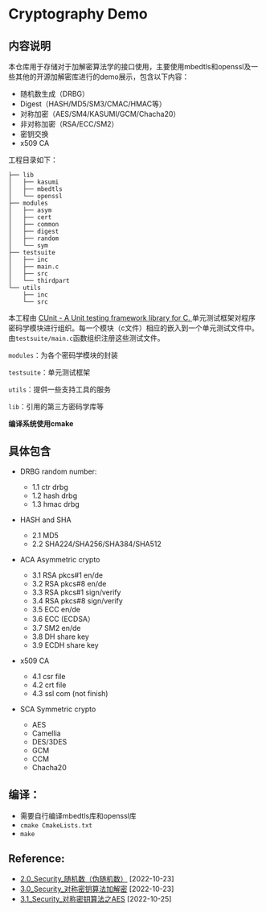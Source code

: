 # Cryptography Demo

## 内容说明

本仓库用于存储对于加解密算法学的接口使用，主要使用mbedtls和openssl及一些其他的开源加解密库进行的demo展示，包含以下内容：

* 随机数生成（DRBG）
* Digest（HASH/MD5/SM3/CMAC/HMAC等）
* 对称加密（AES/SM4/KASUMI/GCM/Chacha20）
* 非对称加密（RSA/ECC/SM2）
* 密钥交换
* x509 CA

工程目录如下：

```
├── lib
│   ├── kasumi
│   ├── mbedtls
│   └── openssl
├── modules
│   ├── asym
│   ├── cert
│   ├── common
│   ├── digest
│   ├── random
│   └── sym
├── testsuite
│   ├── inc
│   ├── main.c
│   ├── src
│   └── thirdpart
└── utils
    ├── inc
    └── src
```

本工程由 [CUnit - A Unit testing framework library for C. ](https://cunit.sourceforge.net/)单元测试框架对程序密码学模块进行组织。每一个模块（c文件）相应的嵌入到一个单元测试文件中。由`testsuite/main.c`函数组织注册这些测试文件。

`modules`：为各个密码学模块的封装

`testsuite`：单元测试框架

`utils`：提供一些支持工具的服务

`lib`：引用的第三方密码学库等

**编译系统使用cmake**

## 具体包含

* DRBG random number:
  * 1.1 ctr drbg
  * 1.2 hash drbg
  * 1.3 hmac drbg

* HASH and SHA
  * 2.1 MD5
  * 2.2 SHA224/SHA256/SHA384/SHA512
* ACA Asymmetric crypto
  * 3.1 RSA pkcs#1 en/de
  * 3.2 RSA pkcs#8 en/de
  * 3.3 RSA pkcs#1 sign/verify
  * 3.4 RSA pkcs#8 sign/verify
  * 3.5 ECC en/de
  * 3.6 ECC (ECDSA）
  * 3.7 SM2 en/de
  * 3.8 DH share key
  * 3.9 ECDH share key
* x509 CA
  * 4.1 csr file
  * 4.2 crt file
  * 4.3 ssl com (not finish)
* SCA Symmetric crypto
  * AES
  * Camellia
  * DES/3DES
  * GCM
  * CCM
  * Chacha20

## 编译：

* 需要自行编译mbedtls库和openssl库
* `cmake CmakeLists.txt`
* `make`

## Reference:
* [2.0_Security_随机数（伪随机数）](https://github.com/carloscn/blog/issues/136) [2022-10-23]
* [3.0_Security_对称密钥算法加解密](https://github.com/carloscn/blog/issues/137) [2022-10-23]
* [3.1_Security_对称密钥算法之AES](https://github.com/carloscn/blog/issues/138) [2022-10-25]
